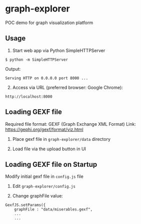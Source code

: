# graph-explorer
POC demo for graph visualization platform

## Usage

1. Start web app via Python SimpleHTTPServer

```
$ python -m SimpleHTTPServer
```

Output:

```
Serving HTTP on 0.0.0.0 port 8000 ...
```

2. Access via URL (preferred browser: Google Chrome): 

```
http://localhost:8000
```

## Loading GEXF file

Required file format: GEXF (Graph Exchange XML Format)
Link: https://gephi.org/gexf/format/viz.html

1. Place gexf file in `graph-explorer/data` directory

2. Load file via the upload button in UI

## Loading GEXF file on Startup

Modify initial gexf file in `config.js` file

1. Edit `graph-explorer/config.js`

2. Change graphFile value:

```
GexfJS.setParams({
    graphFile : "data/miserables.gexf",
    ...
    ...
 ```